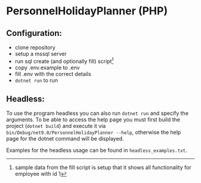 # PersonnelHolidayPlanner (PHP)

## Configuration:
- clone repository
- setup a mssql server
- run sql create (and optionally fill) script[^1]
- copy .env.example to .env
- fill .env with the correct details
- `dotnet run` to run

## Headless:
To use the program headless you can also run `dotnet run` and specify the arguments.
To be able to access the help page you must first build the project (`dotnet build`)
and execute it via `bin/Debug/net9.0/PersonnelHolidayPlanner --help`, otherwise the
help page for the dotnet command will be displayed.

Examples for the headless usage can be found in `headless_examples.txt`.


[^1]: sample data from the fill script is setup that it shows all functionality
for employee with id 1
